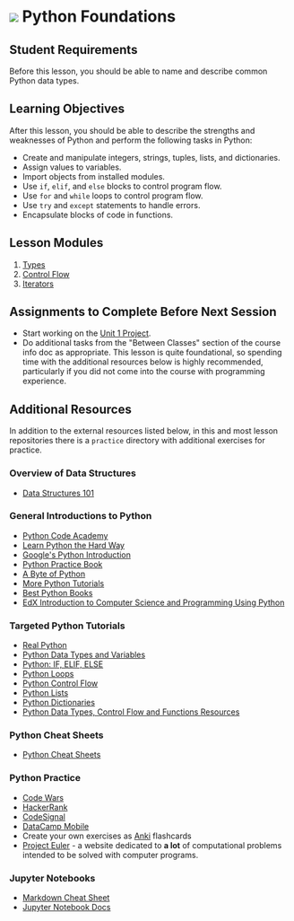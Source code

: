 # ![](https://ga-dash.s3.amazonaws.com/production/assets/logo-9f88ae6c9c3871690e33280fcf557f33.png) Python Foundations

## Student Requirements

Before this lesson, you should be able to name and describe common Python data types.

## Learning Objectives

After this lesson, you should be able to describe the strengths and weaknesses of Python and perform the following tasks in Python:

- Create and manipulate integers, strings, tuples, lists, and dictionaries.
- Assign values to variables.
- Import objects from installed modules.
- Use `if`, `elif`, and `else` blocks to control program flow.
- Use `for` and `while` loops to control program flow.
- Use `try` and `except` statements to handle errors.
- Encapsulate blocks of code in functions.

## Lesson Modules

1. [Types](./modules/types.ipynb)
1. [Control Flow](./modules/control_flow.ipynb)
1. [Iterators](./modules/iterators.ipynb)

## Assignments to Complete Before Next Session

- Start working on the [Unit 1 Project](https://git.generalassemb.ly/gandenberger-part-time-data-science/unit1_project).
- Do additional tasks from the "Between Classes" section of the course info doc as appropriate. This lesson is quite foundational, so spending time with the additional resources below is highly recommended, particularly if you did not come into the course with programming experience.

## Additional Resources

In addition to the external resources listed below, in this and most lesson repositories there is a `practice` directory with additional exercises for practice.

### Overview of Data Structures

- [Data Structures 101](https://www.interviewcake.com/article/python/data-structures-coding-interview)

### General Introductions to Python

- [Python Code Academy](https://www.codecademy.com/learn/learn-python-3)
- [Learn Python the Hard Way](https://learnpythonthehardway.org)
- [Google's Python Introduction](https://developers.google.com/edu/python/introduction)
- [Python Practice Book](https://anandology.com/python-practice-book/getting-started.html)
- [A Byte of Python](https://python.swaroopch.com/)
- [More Python Tutorials](https://git.generalassemb.ly/AdiBro/Resources/blob/master/Python.md#documentation-and-tutorials)
- [Best Python Books](https://realpython.com/best-python-books/)
- [EdX Introduction to Computer Science and Programming Using Python](https://www.edx.org/course/introduction-computer-science-mitx-6-00-1x-4)

### Targeted Python Tutorials

- [Real Python](http://www.realpython.com)
- [Python Data Types and Variables](http://www.python-course.eu/variables.php)
- [Python: IF, ELIF, ELSE](https://www.tutorialspoint.com/python/python_if_else.htm)
- [Python Loops](https://www.tutorialspoint.com/python/python_loops.htm)
- [Python Control Flow](https://python.swaroopch.com/control_flow.html)
- [Python Lists](https://medium.com/@GalarnykMichael/python-basics-6-lists-and-list-manipulation-a56be62b1f95)
- [Python Dictionaries](https://hackernoon.com/python-basics-10-dictionaries-and-dictionary-methods-4e9efa70f5b9)
- [Python Data Types, Control Flow and Functions Resources](https://git.generalassemb.ly/AdiBro/Resources/blob/master/Python.md#python-data-types-control-flow-and-functions)

### Python Cheat Sheets
- [Python Cheat Sheets](https://git.generalassemb.ly/AdiBro/Resources/blob/master/Cheat-Sheets/README.md#general-python)

### Python Practice

- [Code Wars](https://www.codewars.com/)
- [HackerRank](https://www.hackerrank.com/)
- [CodeSignal](https://codesignal.com)
- [DataCamp Mobile](https://www.datacamp.com/mobile)
- Create your own exercises as [Anki](https://apps.ankiweb.net/) flashcards
- [Project Euler](https://projecteuler.net) - a website dedicated to **a lot** of computational problems intended to be solved with computer programs.

### Jupyter Notebooks

- [Markdown Cheat Sheet](https://github.com/adam-p/markdown-here/wiki/Markdown-Here-Cheatsheet)
- [Jupyter Notebook Docs](https://jupyter-notebook-beginner-guide.readthedocs.io/en/latest/)

